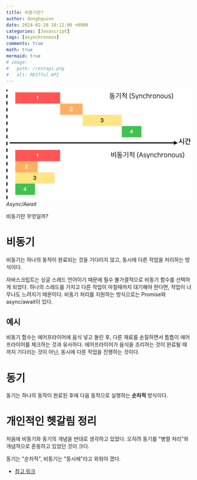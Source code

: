 ```yaml
---
title: 비동기란?
author: donghquinn
date: 2024-02-28 10:12:00 +0900
categories: [Javascript]
tags: [asynchronous]
comments: true
math: true
mermaid: true
# image:
#   path: /restapi.png
#   alt: RESTful API
---
```


<img src="assets/img/js/async/async.png" />
<em> Async/Await </em>

비동기란 무엇일까?

# 비동기

비동기는 하나의 동작이 완료되는 것을 기다리지 않고, 동시에 다른 작업을 처리하는 방식이다.

자바스크립트는 싱글 스레드 언어이기 때문에 필수 불가결적으로 비동기 함수를 선택하게 되었다.
하나의 스레드를 가지고 다른 작업이 마칠때까지 대기해야 한다면, 작업이 너무나도 느려지기 때문이다.
비동기 처리를 지원하는 방식으로는 Promise와 async/await이 있다.

## 예시

비동기 함수는 에어프라이어에 음식 넣고 돌린 후, 다른 재료를 손질하면서 틈틈이 에어프라이어를 체크하는 것과 유사하다.
에어프라이어가 음식을 조리하는 것이 완료될 때 까지 기다리는 것이 아닌, 동시에 다른 작업을 진행하는 것이다.

# 동기

동기는 하나의 동작이 완료된 후에 다음 동작으로 실행하는 **순차적** 방식이다.

# 개인적인 헷갈림 정리

처음에 비동기와 동기의 개념을 반대로 생각하고 있었다.
오히려 동기를 "병렬 처리"와 개념적으로 혼동하고 있었던 것이 크다.

동기는 "순차적", 비동기는 "동시에"라고 외워야 겠다.

- [참고 링크](https://yozm.wishket.com/magazine/detail/1982/)
